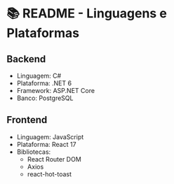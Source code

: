 
# 📚 README - Linguagens e Plataformas

## Backend
- Linguagem: C#
- Plataforma: .NET 6
- Framework: ASP.NET Core
- Banco: PostgreSQL

## Frontend
- Linguagem: JavaScript
- Plataforma: React 17
- Bibliotecas:
  - React Router DOM
  - Axios
  - react-hot-toast
